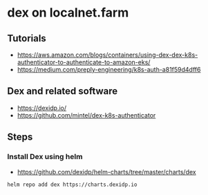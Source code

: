 dex on localnet.farm
====================

## Tutorials

* https://aws.amazon.com/blogs/containers/using-dex-dex-k8s-authenticator-to-authenticate-to-amazon-eks/
* https://medium.com/preply-engineering/k8s-auth-a81f59d4dff6

## Dex and related software

* https://dexidp.io/
* https://github.com/mintel/dex-k8s-authenticator

## Steps

### Install Dex using helm

* https://github.com/dexidp/helm-charts/tree/master/charts/dex

```
helm repo add dex https://charts.dexidp.io


```
